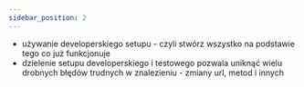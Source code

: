 ```yaml
---
sidebar_position: 2
---
```


- używanie developerskiego setupu - czyli stwórz wszystko na podstawie tego co już funkcjonuje
- dzielenie setupu developerskiego i testowego pozwala uniknąć wielu drobnych błędów trudnych w znalezieniu - zmiany
  url, metod i innych
